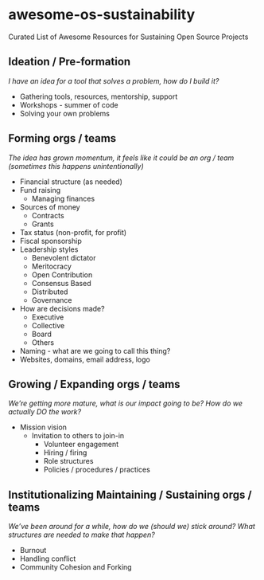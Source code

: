 # awesome-os-sustainability
Curated List of Awesome Resources for Sustaining Open Source Projects

## Ideation / Pre-formation

*I have an idea for a tool that solves a problem, how do I build it?*

- Gathering tools, resources, mentorship, support   
- Workshops - summer of code  
- Solving your own problems  

## Forming orgs / teams

*The idea has grown momentum, it feels like it could be an org / team (sometimes this happens unintentionally)* 

- Financial structure (as needed)  
- Fund raising  
  - Managing finances   
- Sources of money  
  - Contracts   
  - Grants   
- Tax status (non-profit, for profit)  
- Fiscal sponsorship  
- Leadership styles  
  - Benevolent dictator   
  - Meritocracy  
  - Open Contribution  
  - Consensus Based  
  - Distributed  
  - Governance   
- How are decisions made?  
  - Executive  
  - Collective  
  - Board  
  - Others  
- Naming \- what are we going to call this thing?  
- Websites, domains, email address,  logo


## Growing / Expanding orgs / teams 

*We’re getting more mature, what is our impact going to be? How do we actually DO the work?*

- Mission vision  
  - Invitation to others to join-in  
    - Volunteer engagement   
    - Hiring / firing   
    - Role structures  
    - Policies / procedures / practices


## Institutionalizing Maintaining / Sustaining orgs / teams 

*We’ve been around for a while, how do we (should we) stick around? What structures are needed to make that happen?*

- Burnout   
- Handling conflict  
- Community Cohesion and Forking 

